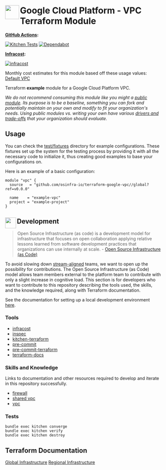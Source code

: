 # <img align="left" width="45" height="45" src="https://user-images.githubusercontent.com/1610100/234732421-ef3a5c43-817d-4e99-8e0c-d43f07358791.png"> Google Cloud Platform - VPC Terraform Module

**[GitHub Actions](https://github.com/osinfra-io/terraform-google-vpc/actions):**

[![Kitchen Tests](https://github.com/osinfra-io/terraform-google-vpc/actions/workflows/kitchen.yml/badge.svg)](https://github.com/osinfra-io/terraform-google-vpc/actions/workflows/kitchen.yml) [![Dependabot](https://github.com/osinfra-io/terraform-google-vpc/actions/workflows/dependabot.yml/badge.svg)](https://github.com/osinfra-io/terraform-google-vpc/actions/workflows/dependabot.yml)

**[Infracost](https://www.infracost.io):**

[![infracost](https://img.shields.io/endpoint?label=Default%20VPC&url=https://dashboard.api.infracost.io/shields/json/cbeecfe3-576f-4553-984c-e451a575ee47/repos/19c599ec-c2ad-4031-8480-2110b02be0eb/branch/d36a38e2-44a6-4e64-a082-5f81bd3f9f61/terraform-google-vpc%2520-%2520Default%2520VPC)](https://dashboard.infracost.io/org/osinfra-io/repos/19c599ec-c2ad-4031-8480-2110b02be0eb)

Monthly cost estimates for this module based off these usage values: [Default VPC](test/fixtures/default_vpc/infracost-usage.yml)

Terraform **example** module for a Google Cloud Platform VPC.

*We do not recommend consuming this module like you might a [public module](https://registry.terraform.io/browse/modules). Its purpose is to be a baseline, something you can fork and potentially maintain on your own and modify to fit your organization's needs. Using public modules vs. writing your own have various [drivers and trade-offs](https://github.com/orgs/osinfra-io/discussions/3) that your organization should evaluate.*

## Usage

You can check the [test/fixtures](test/fixtures/) directory for example configurations. These fixtures set up the system for the testing process by providing it with all the necessary code to initialize it, thus creating good examples to base your configurations on.

Here is an example of a basic configuration:

```hcl
module "vpc" {
  source   = "github.com/osinfra-io/terraform-google-vpc//global?ref=v0.0.0"

  name    = "example-vpc"
  project = "example-project"
}
```

## <img align="left" width="35" height="35" src="https://user-images.githubusercontent.com/1610100/209029142-410349b7-4b22-40a9-9d4d-729f07e2b4a2.png"> Development

>Open Source Infrastructure (as code) is a development model for infrastructure that focuses on open collaboration applying relative lessons learned from software development practices that organizations can use internally at scale. - [Open Source Infrastructure (as Code)](https://www.osinfra.io)

To avoid slowing down [stream-aligned](https://teamtopologies.com/key-concepts) teams, we want to open up the possibility for contributions. The Open Source Infrastructure (as Code) model allows team members external to the platform team to contribute with only a slight increase in cognitive load. This section is for developers who want to contribute to this repository describing the tools used, the skills, and the knowledge required, along with Terraform documentation.

See the documentation for setting up a local development environment [here](https://docs.osinfra.io/development-setup).

### Tools

- [infracost](https://github.com/infracost/infracost)
- [inspec](https://github.com/inspec/inspec)
- [kitchen-terraform](https://github.com/newcontext-oss/kitchen-terraform)
- [pre-commit](https://github.com/pre-commit/pre-commit)
- [pre-commit-terraform](https://github.com/antonbabenko/pre-commit-terraform)
- [terraform-docs](https://github.com/terraform-docs/terraform-docs)

### Skills and Knowledge

Links to documentation and other resources required to develop and iterate in this repository successfully.

- [firewall](https://cloud.google.com/vpc/docs/firewalls)
- [shared vpc](https://cloud.google.com/vpc/docs/shared-vpc)
- [vpc](https://cloud.google.com/vpc/docs/vpc)

### Tests

```none
bundle exec kitchen converge
bundle exec kitchen verify
bundle exec kitchen destroy
```

## Terraform Documentation

[Global Infrastructure](global/README.md)
[Regional Infrastructure](regional/README.md)
